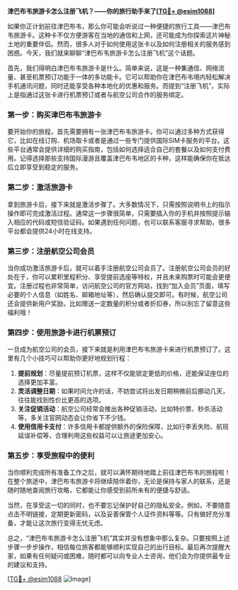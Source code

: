 **津巴布韦旅游卡怎么注册飞机？——你的旅行助手来了[[TG💪+ @esim1088](https://t.me/s/esim1088)]**

如果你正计划前往津巴布韦，那么你可能会听说过一种便捷的旅行工具——津巴布韦旅游卡。这种卡不仅方便游客在当地的通信和上网，还可能成为你探索这片神秘土地的重要伴侣。然而，很多人对于如何使用这张卡以及如何注册相关的服务感到困惑。今天，我们就来聊聊“津巴布韦旅游卡怎么注册飞机”这个话题。

首先，我们得明白津巴布韦旅游卡是什么。简单来说，这是一种集通信、网络流量、甚至机票预订功能于一体的多功能卡。它可以帮助你在津巴布韦境内轻松解决手机通讯问题，同时还能享受各种本地化的优惠和服务。而提到“注册飞机”，实际上是指通过这张卡进行机票预订或者与航空公司合作的服务绑定。

### **第一步：购买津巴布韦旅游卡**

要开始你的旅程，首先需要拥有一张津巴布韦旅游卡。你可以通过多种方式获得它，比如在线订购、机场取卡或者是通过一些专门提供国际SIM卡服务的平台。这些平台通常会提供详细的购买指南，包括如何选择适合自己的套餐以及如何支付费用。记得选择那些支持国际漫游且覆盖津巴布韦地区的卡种，这样能确保你在抵达后立即享受到稳定的服务。

### **第二步：激活旅游卡**

拿到旅游卡后，接下来就是激活步骤了。大多数情况下，只需按照说明书上的指示操作即可完成激活过程。通常这一步骤很简单，只需要插入你的手机并按照提示输入相应的代码或短信验证码。如果遇到任何问题，也可以联系客服寻求帮助，很多平台都会提供24小时在线支持。

### **第三步：注册航空公司会员**

当你成功激活旅游卡后，就可以着手注册航空公司会员了。注册航空公司会员的好处在于，你可以累积里程积分、享受提前选座等特权，并且未来购票时可能会更便宜。注册过程也非常简单，访问航空公司的官方网站，找到“加入会员”页面，填写必要的个人信息（如姓名、邮箱地址等），然后确认提交即可。有时候，航空公司还会提供新用户奖励，比如赠送一定数量的积分或者折扣券，所以别忘了留意这些福利哦！

### **第四步：使用旅游卡进行机票预订**

一旦成为航空公司的会员，接下来就是利用津巴布韦旅游卡来进行机票预订了。这里有几个小技巧可以帮助你更好地规划行程：

1. **提前规划**：尽量提前预订机票，这样不仅能锁定更低的价格，还能保证座位的选择更加丰富。
2. **灵活调整日期**：如果时间允许的话，不妨尝试将出发日期稍微前后挪动几天，往往能找到性价比更高的选项。
3. **关注促销活动**：航空公司经常会推出各种促销活动，比如特价票、秒杀活动等，多关注官网动态会让你省下不少钱。
4. **使用信用卡支付**：许多信用卡都提供额外的保险保障，比如行李丢失险、航班延误补偿等，合理利用这些权益可以让旅途更加安心。

### **第五步：享受旅程中的便利**

当你顺利完成所有准备工作之后，就可以满怀期待地踏上前往津巴布韦的旅程啦！在整个旅途中，津巴布韦旅游卡将继续陪伴着你，无论是保持与家人的联系，还是随时随地查阅旅行攻略，它都能让你感受到前所未有的便捷与舒适。

当然，在享受这一切的同时，也不要忘记保护好自己的隐私安全。例如，不要随意点击不明链接，定期更新密码，以及妥善保管个人证件资料等等。只有做好充分准备，才能让这次旅行变得无忧无虑。

总之，“津巴布韦旅游卡怎么注册飞机”其实并没有想象中那么复杂。只要按照上述步骤一步步操作，相信每位旅客都能够顺利实现自己的出行目标。最后再次提醒大家，如果有任何疑问或困难，随时都可以向专业人士咨询，他们会为你提供最专业的建议和支持。

[[TG💪+ @esim1088](https://t.me/s/esim1088) ![Image](https://i.postimg.cc/4NQfJmqS/Snipaste-2025-05-13-00-14-12.png)]